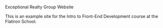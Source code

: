 Exceptional Realty Group Website

This is an example site for the Intro to Front-End Development course at the Flatiron School.


